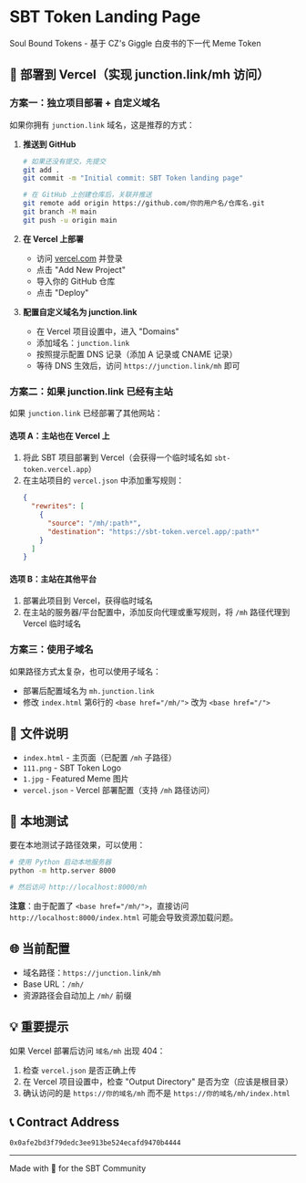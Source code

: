 # SBT Token Landing Page

Soul Bound Tokens - 基于 CZ's Giggle 白皮书的下一代 Meme Token

## 🚀 部署到 Vercel（实现 junction.link/mh 访问）

### 方案一：独立项目部署 + 自定义域名
如果你拥有 `junction.link` 域名，这是推荐的方式：

1. **推送到 GitHub**
   ```bash
   # 如果还没有提交，先提交
   git add .
   git commit -m "Initial commit: SBT Token landing page"
   
   # 在 GitHub 上创建仓库后，关联并推送
   git remote add origin https://github.com/你的用户名/仓库名.git
   git branch -M main
   git push -u origin main
   ```

2. **在 Vercel 上部署**
   - 访问 [vercel.com](https://vercel.com) 并登录
   - 点击 "Add New Project"
   - 导入你的 GitHub 仓库
   - 点击 "Deploy"

3. **配置自定义域名为 junction.link**
   - 在 Vercel 项目设置中，进入 "Domains"
   - 添加域名：`junction.link`
   - 按照提示配置 DNS 记录（添加 A 记录或 CNAME 记录）
   - 等待 DNS 生效后，访问 `https://junction.link/mh` 即可

### 方案二：如果 junction.link 已经有主站
如果 `junction.link` 已经部署了其他网站：

#### 选项 A：主站也在 Vercel 上
1. 将此 SBT 项目部署到 Vercel（会获得一个临时域名如 `sbt-token.vercel.app`）
2. 在主站项目的 `vercel.json` 中添加重写规则：
   ```json
   {
     "rewrites": [
       {
         "source": "/mh/:path*",
         "destination": "https://sbt-token.vercel.app/:path*"
       }
     ]
   }
   ```

#### 选项 B：主站在其他平台
1. 部署此项目到 Vercel，获得临时域名
2. 在主站的服务器/平台配置中，添加反向代理或重写规则，将 `/mh` 路径代理到 Vercel 临时域名

### 方案三：使用子域名
如果路径方式太复杂，也可以使用子域名：
- 部署后配置域名为 `mh.junction.link`
- 修改 `index.html` 第6行的 `<base href="/mh/">` 改为 `<base href="/">`

## 📝 文件说明

- `index.html` - 主页面（已配置 `/mh` 子路径）
- `111.png` - SBT Token Logo
- `1.jpg` - Featured Meme 图片
- `vercel.json` - Vercel 部署配置（支持 `/mh` 路径访问）

## 🔧 本地测试

要在本地测试子路径效果，可以使用：

```bash
# 使用 Python 启动本地服务器
python -m http.server 8000

# 然后访问 http://localhost:8000/mh
```

**注意**：由于配置了 `<base href="/mh/">`，直接访问 `http://localhost:8000/index.html` 可能会导致资源加载问题。

## 🌐 当前配置

- 域名路径：`https://junction.link/mh`
- Base URL：`/mh/`
- 资源路径会自动加上 `/mh/` 前缀

## 💡 重要提示

如果 Vercel 部署后访问 `域名/mh` 出现 404：

1. 检查 `vercel.json` 是否正确上传
2. 在 Vercel 项目设置中，检查 "Output Directory" 是否为空（应该是根目录）
3. 确认访问的是 `https://你的域名/mh` 而不是 `https://你的域名/mh/index.html`

## 📞 Contract Address

```
0x0afe2bd3f79dedc3ee913be524ecafd9470b4444
```

---

Made with 🚀 for the SBT Community

